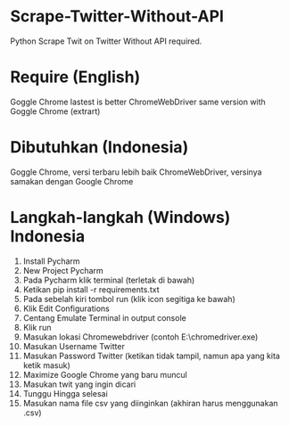 # Scrape-Twitter-Without-API
Python Scrape Twit on Twitter Without API required.

# Require (English)
Goggle Chrome lastest is better
ChromeWebDriver same version with Goggle Chrome (extrart)

# Dibutuhkan (Indonesia)
Goggle Chrome, versi terbaru lebih baik
ChromeWebDriver, versinya samakan dengan Google Chrome

# Langkah-langkah (Windows) Indonesia
1. Install Pycharm
2. New Project Pycharm
3. Pada Pycharm klik terminal (terletak di bawah)
4. Ketikan pip install -r requirements.txt
5. Pada sebelah kiri tombol run (klik icon segitiga ke bawah)
6. Klik Edit Configurations
7. Centang Emulate Terminal in output console
8. Klik run
9. Masukan lokasi Chromewebdriver (contoh E:\chromedriver.exe)
10. Masukan Username Twitter
11. Masukan Password Twitter (ketikan tidak tampil, namun apa yang kita ketik masuk)
12. Maximize Google Chrome yang baru muncul
13. Masukan twit yang ingin dicari
14. Tunggu Hingga selesai
15. Masukan nama file csv yang diinginkan (akhiran harus menggunakan .csv)
